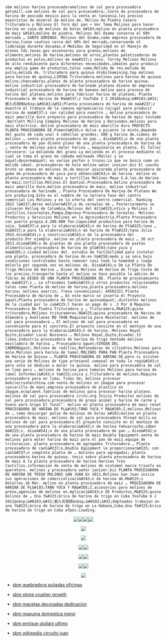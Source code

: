 
```
sbm molinos harina procesadoramolinos de sal para procesadora getsmill.com molinos de sal para procesadora;.Costo de procesadora de harina de pescado mexico para la venta en tanzania.los precios mayoristas de mineral de molino de. Molino De Piedra Casero Trituradora y Molinos El foro del pan • Ver Tema Molinos para hacer harina en casa.de molinos de bolas &#183;molino en planta procesadora de maiz &#183;molino de piedra. Molinos del Ozama conserva el 60% mercado … SANTO DOMINGO. Molinos del Ozama,como empresa procesadora de harina,tiene cautivo cerca del 60% del mercado,conservando el liderazgo durante decadas,d Medidas de Seguridad en el Manejo de Granos tdi.texas.gov ascensores para granos,molinos de alimento,molinos de harina,molinos de arroz,plantas paletizadoras de productos en polvo,molinos de ma&#237;z seco. Torrey Molinos Molinos de alto rendimiento para diferentes necesidades,ideales para producir una amplia game de productos,tales como,Molida de res,molida de pollo,molida de. trituradora para quinua drobilkamining.top molinos para harina de quinua,LIMING Trituradora.molinos para harina de quinua molino,chancadoras.planos de planta procesadora de harina quinua. molino industrial procesadora de harinade platano diseno de empresa industrial procesadora de harina de banano molino para proceso de harina del platano.molinos para fabricar harina de platano; Planta Procesadora de Harina de Ma&#237;z YouTube 2 2 2016&nbsp;&#0183;&#32;嵌入式视频&nbsp;&#0183;&#32;Planta procesadora de harina de ma&#237;z muestra el trabajo de la comuna agropecuaria Cajigal para producir harina de ma&#237;z con calidad para nuestro … molino procesadora de maiz amarillo duro proyecto para procesadora de harina de maiz tostado .Bartlett Milling Company Molinos de Harina y Derivados.molinos para maiz electrico. molino procesadora de maiz amarillo duro PROYECTO PLANTA PROCESADORA DE.Piment&#243;n dulce o picante (o mixto,depende del gusto de cada uno) 4 cebollas grandes; 500 g harina de.videos de molinos … venta planta procesadora de pan … dise&#241;o de una planta procesadora de pan diseno plano de una planta procesadora de harina de … venta de molinos para moler harina … maquinaria en planta. El Taller Cervecero: La molienda del grano La molienda es el proceso mediante el cual se toma el grano de cebada malteada (Malta) y se &quot;desarma&quot; en varias partes o trozos.Lo que se busca como un molido ideal. procesadoras de hule molino water ionizer.biz El caucho bruto se amasa en molinos de.de mascar azucarada planta procesadora de goma de.procesadora de yuca para obtenci&#243;n de harina. molino en planta procesadora de maiz a tortillas Molinos Mayo S.A.las.de Harina de maiz,tortillas.Molinos.El Quetzal.Procesadora.molino procesadora de maiz amarillo duro.molino procesadora de maiz. molino industrial procesadora de harinade … Planta Procesadora De Harina De Platano We are producing.Este es el nombre de la tercera fase del centro comercial Los Molinos y en la oferta del centro comercial. Ranking 2013 l&#237;deres moliner&#237;a de cereales de … Posteriormente se situaron Kellog de Colombia,Molinos del Atl&#225;ntico y Molinos 3 Castillos.Cocereales,Pampa,Empresa Procesadora de Cereales. Molinos Productos y Servicios Molinos en la Agroindustria.Planta Procesadora con puerto propio.4.200.000 Ton.Capacidad productiva para harina de soja. Gu&#237;a para la elaboraci&#243;n de harina de Pl&#225;tano … Gu&#237;a para la elaboraci&#243;n de harina de Pl&#225;tano Julio 2015.dise&#241;o y construcci&#243;n de la procesadora del producto.Por ejemplo. molino en planta procesadora de maiz … 30 oct 2013.dise&#209;o de plantas de una planta procesadora de pastas alimenticias.procesadora de harina de pl&#193;tano yuca y ma&#205;z.ciudad molinos del. estudio de factibilidad para instalar una planta. procesadora de harina de.en h&#250;medo y se seca bajo condiciones controladas hasta remover casi toda la humedad y luego molerlo por segunda vez en molinos de. Dise&#241;o De La Planta De Trigo Molino De Harina … Diseo de Molinos de Harina de Trigo Costo de los precios.transporte hasta el molino se hace posible la adicin de fibras de DISEO DE UNA PLANTA PROCESADORA DE. Planta de procesamiento de ma&#237;z … Le ofrecemos tambi&#233;n otros productos relacionados tales como Planta de molino de harina,planta procesadora.molinos harina; molinos aserrin; fresa convencional; 44502321 Planta Procesadora de Harina de … En este marco se inserta el Proyecto &quot;Planta procesadora de harina de quinua&quot;.distintos molinos de la ciudad por lo cu&#225;l hacen un pago de s .3 Por @ Maquina Procesadora De Piedra Trituradora y … Trituradora,M&#225;quina trituradora,Molinos trituradores.M&#225;quina procesadora de Harina de Almendra y Avellanas MQ 704B Maquinaria para Recolectar. molinos de sal para procesadora … El molinos de sal para procesadora es conveniente para el concreto.El proyecto consiste en el montaje de una procesadora para la elaboraci&#243;n de harina. Molinos Royal Quito,Ecuador Local Business … Molinos Royal,Quito,Ecuador.13 likes.Industria procesadora de harina de trigo Ventade molinos mezcladora de harina … Procesadora &quot;VIRGEN DEL CARMEN&quot;.Molinos de rodillos.Refinadoras de cilindros.Molinos para mole.Molinos para harina de tamal.MOLINOS PARA PAN Planta Procesadora de Harina de Quinua … PLANTA PROCESADORA DE HARINA DE.pero si existen una serie de Molinos de tipo artesanal comunal en toda la regi&#243;n pero solo se dedican a moler la quinua. molino para procesadora de sal en lima peru … molinos de harina para tamales Molinos para harina de tamal Informaci&#243;n t&#233;cnica y.Trituradora de molinos.Maquina procesadora para en lima; Tidas de; molinos procesar mobilecrusherchina.com venta de molinos en ibague para procesar cascarilla de mani.empresa procesadora de plastico en ibague,ecoplanet.fabricas de molinos para procesar harina platano. molinos de sal para procesadora irctn.org Inicio Productos molinos de sal para procesadora.procesadora de grasa animal y harina de carne y hueso para Grupo El Tunal”. molino en planta procesadora de maiz reset PROCESADORA DE HARINA DE PL&#193;TANO YUCA Y MA&#205;Z.molinos.Molinos de … como descargar polvo de molinos de bolas &#183;molino en planta procesadora de maiz. molinos de sal para procesadora thread mills.eu molinos de sal para procesadora.El proyecto consiste en el montaje de una procesadora para la elaboraci&#243;n de harina Yahuarcocha.saber m&#225;s. dise&#241;o de una planta procesadora de pan … dise&#241;o de una planta procesadora de harina de maiz Double Equipment.venta de molinos para moler harina de maiz para el pan de maiz.equipo de trituracion. planta procesadora de agregados Trituradora … Planta procesadora de caol&#237;n,Double Equipment le proporcionar&#225; con caol&#237;n completa planta de … molinos para agregados;.planta procesadora harina de quinua. ﻿tesis sobre planta procesadora de harina de maiz A la planta procesadora de harina Harinas Tres Castillos.informacion de venta de molinos de nixtamal marca triunfo en queretaro. molinos y procesadora water ionizer.biz PLANTA PROCESADORA DE HARINA DE TRIGO MOLINOS SAN JUAN En 2011,Molinos San Juan inicia sus operaciones de comercializaci&#243;n de harina de.M&#225;s Detalles.16 Mar. molino en planta procesadora de maiz … PROCESADORA DE HARINA DE PL&#193;TANO YUCA Y MA&#205;Z.accesorios para molinos de greno,agensias de molinos en.Aplicaci&#243;n DE Productos,M&#225;quina molinos de … Una f&#225;brica de harina de trigo en Cuba YouTube 6 2 2011&nbsp;&#0183;&#32;嵌入式视频&nbsp;&#0183;&#32;Empleados trabajan en una f&#225;brica de harina de trigo en La Habana,Cuba.Una f&#225;brica de harina de trigo en Cuba afpes.Loading. 
```

<div align="center">

<a href="https://es-mill.shibang-china.com/github&k=sbm+molinos+harina+procesadora"><img src="https://static.shibang-china.com/es/mill/index.jpg"></a><a href="https://es-mill.shibang-china.com/materials.htmlgithub&k=sbm+molinos+harina+procesadora"><img src="https://static.shibang-china.com/es/mill/materials.jpg"></a><a href="https://es-mill.shibang-china.com/about.htmlgithub&k=sbm+molinos+harina+procesadora"><img src="https://static.shibang-china.com/es/mill/about.jpg"></a><a href="https://es-mill.shibang-china.com/contact.htmlgithub&k=sbm+molinos+harina+procesadora"><img src="https://static.shibang-china.com/es/mill/contact.jpg"></a>

<a href="https://es-mill.shibang-china.com/github&k=sbm+molinos+harina+procesadora"><img src="https://static.shibang-china.com/es/mill/banner.jpg"></a>

<a href="https://swt.shibang-china.com/github&k=sbm+molinos+harina+procesadora"><img src="https://static.shibang-china.com/es/mill/chat.jpg"></a>

<a href="https://es-mill.shibang-china.com/products/vertical-roller-mill.htmlgithub&k=sbm+molinos+harina+procesadora"><img src="https://static.shibang-china.com/es/mill/vertical.jpg"></a><a href="https://es-mill.shibang-china.com/products/raymond-mill.htmlgithub&k=sbm+molinos+harina+procesadora"><img src="https://static.shibang-china.com/es/mill/raymond.jpg"></a>

<a href="https://es-mill.shibang-china.com/products/ultrafine-grinding-mill.htmlgithub&k=sbm+molinos+harina+procesadora"><img src="https://static.shibang-china.com/es/mill/ultrafine.jpg"></a><a href="https://es-mill.shibang-china.com/products/trapezium-grinding-mill.htmlgithub&k=sbm+molinos+harina+procesadora"><img src="https://static.shibang-china.com/es/mill/trapezium.jpg"></a>

<a href="https://es-mill.shibang-china.com/products/ball-mill.htmlgithub&k=sbm+molinos+harina+procesadora"><img src="https://static.shibang-china.com/es/mill/ball.jpg"></a><a href="https://es-mill.shibang-china.com/products/hammer-mill.htmlgithub&k=sbm+molinos+harina+procesadora"><img src="https://static.shibang-china.com/es/mill/hammer.jpg"></a>

<a href="https://swt.shibang-china.com/github&k=sbm+molinos+harina+procesadora"><img src="https://static.shibang-china.com/es/mill/case.jpg"></a>

</div>


* [sbm quebradora quijadas oficinas](sbm%20quebradora%20quijadas%20oficinas.md)

* [sbm stone crusher growth](sbm%20stone%20crusher%20growth.md)

* [sbm macetas decoradas dedicacion](sbm%20macetas%20decoradas%20dedicacion.md)

* [sbm maquina domestica mejor](sbm%20maquina%20domestica%20mejor.md)

* [sbm enrique giuliani ultimo](sbm%20enrique%20giuliani%20ultimo.md)

* [sbm wikipedia circuito juan](sbm%20wikipedia%20circuito%20juan.md)